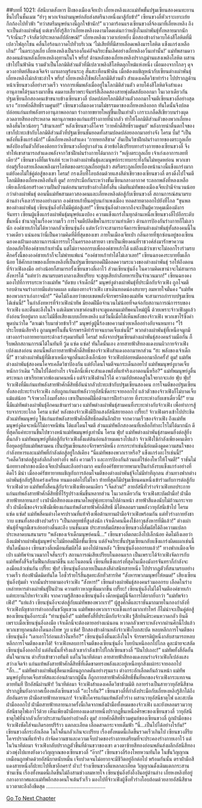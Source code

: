 ##บทที่ 1021: อัสนีบาตสังหาร
ฝั่งของเมืองเจียเป่า เถี่ยหงหลิงและแม่ทัพขั้นปฐมเซียนสองคนทะยานขึ้นไปในชั้นเมฆ
“ฮ่าๆ พวกเจ้าเผ่ามนุษย์กลับส่งสตรีนางหนึ่งมาสู้กับข้า!”
เซียนขวงลี่หัวเราะเยาะเย้ย กึกก้องไปทั่วฟ้า
“ทว่าสตรีมนุษย์นางนี้ถูกใจข้านัก!”
แววตาร้อนแรงเซียนขวงลี่จ้องมาที่เถี่ยหงหลิง
ถึงจะเป็นต่างเผ่าพันธุ์ แต่เขาก็ยังรู้สึกว่าเถี่ยหงหลิงงดงามโดดเด่นกว่าหญิงในเผ่าพันธุ์ทั้งหลายมากนัก
“เจ้านี่นะ? เจ้าสัตว์ประหลาดอัปลักษณ์!”
เถี่ยหงหลิงแววตาเย่อหยิ่ง มือสองข้างกำดาบโค้งสีโลหิตที่มีเปลวไฟลุกโชน คลื่นไอร้อนกวาดไปทั่วบริเวณ
‘ไม่เสียทีที่มีสายเลือดเพลิงมารโลหิต แข็งแกร่งเหลือเกิน!’
‘ในตระกูลเถี่ย เถี่ยหงหลิงเป็นรองก็แค่อัจฉริยะชั้นเลิศอย่างเถี่ยหลิงอวิ๋นเท่านั้น!’
แม่ทัพสามดาวสองคนด้านหลังเถี่ยหงหลิงอุทานในใจ
พรึ่บ!
ด้านหลังของเถี่ยหงหลิงปรากฏม่านแสงเพลิงโลหิต ผสานเข้าไปในฟ้าดิน รวมตัวเป็นโลกมิติส่วนตัวที่มีเปลวเพลิงสีโลหิตลุกไหม้แห่งหนึ่ง
เมื่อมองจากไกลๆ ดุจดวงอาทิตย์สีแดงเจิดจ้า เผาผลาญร้อนระอุ สั่นสะเทือนฟ้าดิน
เมื่อต้องเผชิญหน้ากับเซียนต่างเผ่าพันธุ์ เถี่ยหงหลิงไม่กล้าชะล่าใจ
พรึ่บ!
เถี่ยหงหลิงใช้พลังโลกมิติส่วนตัว สำแดงเคล็ดวิชาท่าร่าง ไปปรากฏด้านหน้าเซียนขวงลี่อย่างรวดเร็ว จากการเพิ่มพลังเมื่ออยู่ในโลกมิติส่วนตัว ดาบโค้งสีโลหิตจึงสำแดงอานุภาพได้รุนแรงมากขึ้น คมดาบเสี้ยวพระจันทร์สีเลือดสองสายพุ่งตัดสลับออกมา
ในเวลาเดียวกัน ปฐมเซียนอีกสองคนเข้าขนาบข้างเซียนขวงลี่ ปลดปล่อยโลกมิติส่วนตัวออกมาโจมตีเซียนขวงลี่อย่างสุดแรง
“กายศักดิ์สิทธิ์รวมศูนย์!”
เซียนขวงลี่มองความไม่ธรรมดาของเถี่ยหงหลิงออก ทันใดนั้นจึงปลดปล่อยแก่นแท้พลังทรงอานุภาพออกมา ร่างกายขยายใหญ่ขึ้นเป็นเท่าตัว เกราะเกล็ดสีเขียวบนร่างผุดลวดลายสีทองประหลาด พลานุภาพของแก่นแท้ร่างกายที่น่ากลัว ทำให้โลกมิติส่วนตัวของพวกเถี่ยหงหลิงสั่นไหวน้อยๆ
“เข้ามาเลย!”
หลังเซียนขวงลี่โคจร ‘กายศักดิ์สิทธิ์รวมศูนย์’ พลังกายน่าตื่นตกใจของเขาก็ปะทะเข้ากับโลกมิติส่วนตัวที่ปฐมเซียนชั้นยอดทั้งสามปลดปล่อยออกมาอย่างจัง
โครม บึ้ม!
“เป็นพลังที่แข็งแกร่งนัก!”
เมื่อเถี่ยหงหลิงสำแดง ‘กายหยกสีชาด’ อันเป็นวิชาฝึกฝนร่างกายของตระกูลเถี่ย พลังป้องกันตัวก็ยังคงด้อยกว่าเซียนขวงลี่อยู่บางส่วน
ด้วยข้อได้เปรียบทางร่างกายของเซียนขวงลี่ จึงทำให้เขาสามารถสำแดงพลังจากวิชาฝึกฝนร่างกายได้มากกว่า
“หญิงตระกูลเถี่ย เจ้าเก่งเอาการเลยทีเดียว!”
เซียนขวงลี่ยิ้มเจ้าเล่ห์ ระหว่างต่างเผ่าพันธุ์และมนุษย์กระทบกระทั่งกันไม่หยุดหย่อน พวกเขาย่อมรู้เรื่องสายเลือดเพลิงมารโลหิตของตระกูลเถี่ยอยู่แล้ว
สตรีตระกูลเถี่ยเบื้องหน้านางนี้แข็งแกร่งมาก แต่ยังคงไม่ใช่คู่ต่อสู้ของเขา
โครม!
กรงเล็บที่โอบล้อมด้วยแสงสีดำเขียวของเซียนขวงลี่ ตรงดิ่งไปโจมตีโลกมิติของเถี่ยหงหลิงทันที
ตูม!
การประมือกันระหว่างขั้นเซียนกลางอากาศ ระลอกพลังที่หลงเหลือเพียงเล็กน้อยสร้างความปั่นป่วนต่อสนามรบข้างล่างได้ทั้งสิ้น
เดิมทีแม่ทัพของเมืองเจียเป่ามีจำนวนน้อยกว่าต่างเผ่าพันธุ์ ตอนนี้แม่ทัพสามดาวสองคนและเถี่ยหงหลิงต่อสู้กับเซียนขวงลี่ สถานการณ์สนามรบด้านล่างจึงเลวร้ายลงอย่างมาก
องค์ชายเก้ายืนอยู่บนกำแพงเมือง ทอดสายตาออกไปยังที่ไกล
“ขุนพลของต่างเผ่าพันธุ์ เซียนซุ่นอิ่งยังไม่มีคู่ต่อสู้เลย!”
เซียนซุ่นอิ่งต่างหากถึงจะเป็นผู้ควบคุมเมืองมังกรจันทรา เซียนผู้แข็งแกร่งเผ่าพันธุ์มนุษย์แมงป่อง ความแข็งแกร่งในทุกด้านเหนือเซียนขวงลี่ไปอีกระดับขั้นหนึ่ง ชำนาญในเรื่องความเร็ว การโจมตีปลิดชีพในกระบวนท่าเดียว ด้านการป้องกันร่างกายก็ไม่เลวนัก
องค์ชายเก้าไม่ได้หวาดกลัวเซียนซุ่นอิ่ง แต่หวังว่าจะสามารถจัดการเซียนต่างเผ่าพันธุ์ทั้งสองคนนี้ในรวดเดียว แน่นอนว่านี่เป็นความคิดที่ดีที่สุดของเขา
ภายในเมืองเจียเป่า กลิ่นอายที่ซุกซ่อนอยู่ของเซียนฉยงคงเฝ้ามองสถานการณ์การรบไว้ในครรลองสายตา
เขาเป็นเพียงคนที่ราชวงศ์ส่งมารักษาความปลอดภัยให้องค์ชายเก้าเท่านั้น แต่ไม่อาจออกรบเพื่อองค์ชายเก้าได้
แต่ถึงแม้ว่าเขาจะไม่ออกโรงร่วมรบ ศึกครั้งนี้ขององค์ชายเก้าก็จะไม่พ่ายแพ้แน่
“องค์ชายเก้าทำได้ไม่เลวเลย!”
เซียนฉยงคงระบายยิ้มเล็กน้อย
ใช้ศักยภาพของเถี่ยหงหลิงที่เป็นปฐมเซียนยอดฝีมือลดความระแวงของต่างเผ่าพันธุ์
รอให้ถึงตอนที่จ้าวเฟิงลงมือ อย่างน้อยก็สามารถรั้งเซียนขวงลี่เอาไว้ ส่วนเซียนซุ่นอิ่ง ในความคิดเขาน่าจะไม่สามารถสังหารได้
“แต่ทว่า สนามรบตรงกลางเสียเปรียบ จะสูญเสียกำลังทหารเป็นจำนวนมาก!”
เซียนฉยงคงมองไปที่การรบระหว่างแม่ทัพ
“บัดซบ เจ้าเด็กนี่!”
มนุษย์งูต่างเผ่าพันธุ์ที่ประมือกับจ้าวเฟิง ถูกโจมตีรอบด้านจนร่างกายมีแต่บาดแผล
แต่มองทางจ้าวเฟิง เขาเดินทอดน่องสบายๆ ลมหายใจมั่นคง
“แม่ทัพของพวกเราเก่งกาจนัก!”
“คิดไม่ถึงเลยว่าขอบเขตพลังจักรพรรดิของแม่ทัพ จะสามารถกำราบปฐมเซียนได้เช่นนี้!”
ในกำลังทหารที่จ้าวเฟิงนำทัพ มียอดฝีมือจำนวนไม่น้อยที่จดจ่อกับสถานการณ์การรบของจ้าวเฟิง และตื่นตะลึงในใจ
แต่เดิมพวกเขาค่อนข้างจะดูแคลนแม่ทัพคนใหม่ผู้นี้ ด้วยเพราะจ้าวเฟิงดูแล้วยังอ่อนวัยอยู่มาก และไม่มีชื่อเสียงแบบเถี่ยหงหลิง
แต่วันนี้เมื่อได้เห็นพลังของจ้าวเฟิง พวกเขาไร้ซึ่งคำพูดบ่นว่าใด
“ตาเฒ่า รีบมาช่วยข้าเร็ว!”
มนุษย์งูผู้นี้ร้องขอความช่วยเหลืออย่างอับจนหนทาง
“ไร้ประโยชน์เสียจริง ถูกมนุษย์ในขั้นจักรพรรดิทำร้ายจนบาดเจ็บเช่นนี้!”
พวกต่างเผ่าพันธุ์ที่เหนือจมูกมีเขางอกร่างกายหยาบกระด้างเร่งรุดมาทันที
โครม!
หลังจากปฐมเซียนต่างเผ่าพันธุ์สองคนร่วมมือกัน ก็รีบพลิกสถานการณ์ได้ในทันที
วู้ม แซ่ด แซ่ด!
ทันใดนั้นเอง ลายสายฟ้าสีทองแดงบนผิวกายจ้าวเฟิงเปล่งแสงอ่อน ตอนนี้พลังกายสายฟ้าศักดิ์สิทธิ์ของจ้าวเฟิงสำแดงออกมาหกส่วน
“ฮะ พลังของเจ้าเด็กนี่!”
ชาวต่างเผ่าพันธุ์ที่มีเขาเหนือจมูกตื่นตะลึงเล็กน้อย
จ้าวเฟิงปล่อยหมัดออกมาอีกครั้ง!
ตูม!
แม่ทัพต่างเผ่าพันธุ์สองคนโคจรเคล็ดวิชาป้องกัน แต่ยังโดนโจมตีจนกระเด็นถอยไป แม่ทัพมนุษย์งูบาดเจ็บหนักกว่าเดิม
“เป็นไปได้อย่างไร เจ้าเด็กนี่เพิ่งจะสำแดงพลังที่แท้จริงเอาตอนนี้หรือ?”
แม่ทัพมนุษย์งูตื่นตระหนก
เขาเรียกพวกพ้องมาคนหนึ่ง แต่จ้าวเฟิงต้านไว้ได้ ความอัปยศอดสูในใจยากจะเอ่ย
ฟุ่บ ฟุ่บ!
จ้าวเฟิงที่มีแก่นแท้พลังสายฟ้าศักดิ์สิทธิ์อันน่ากลัวปะทะเข้ากับปฐมเซียนสองคน
การโจมตีของปฐมเซียนทั้งสองปะทะร่างจ้าวเฟิง กลับถูกแก่นแท้พลังวายุอัสนีซัดกระจายออกไป แล้วตัวของจ้าวเฟิงก็ไม่บาดเจ็บแม้แต่น้อย
“เจ้าพวกโง่งมทั้งสอง เขาเป็นยอดฝีมือด้านการฝึกร่างกาย ทิ้งระยะห่างกับเขาเดี๋ยวนี้!”
ยามนี้มีแม่ทัพต่างเผ่าพันธุ์อีกคนเข้ามาร่วมวง
แม่ทัพต่างเผ่าพันธุ์สามคนทิ้งระยะห่างกับจ้าวเฟิง เพื่อทำการสู้รบจากระยะไกล
โครม แซ่ด!
หลังของจ้าวเฟิงมีปีกแสงอัสนีสยายออก
เปรี๊ยะ!
จ้าวเฟิงตรงเข้าไปประชิดตัวแม่ทัพมนุษย์งู ใช้แก่นแท้พลังสายฟ้าศักดิ์สิทธิ์กดดันอีกฝ่าย
จากความเร็วของจ้าวเฟิง ถึงแม่ทัพมนุษย์งูคิดจะหนีก็ไม่อาจหนีพ้น ได้แต่โดนโจมตี ส่วนแม่ทัพอีกสองคนที่เหลือก็ทำอะไรไม่ได้มากนัก ดีที่สุดก็แค่ทะยานขึ้นไปขวางหน้าแม่ทัพมนุษย์งูเท่านั้น
โครม ฟุ่บ!
แม่ทัพต่างเผ่าพันธุ์สามคนยิ่งต่อสู้ยิ่งตื่นกลัว แม่ทัพมนุษย์งูที่ต่อสู้กับจ้าวเฟิงตั้งแต่ต้นอ่อนล้าหมดแรงไปแล้ว
จ้าวเฟิงใช้กำลังเพียงคนเดียวยื้อยุดอยู่กับแม่ทัพสามคน เป็นปฐมเซียนสองจักรพรรดิหนึ่ง
การกระทำเช่นนี้ย่อมดึงดูดความสนใจของกำลังทหารและแม่ทัพที่กำลังต่อสู้อยู่ใกล้เคียง
“นี่แม่ทัพของพวกเราหรือ? แข็งแกร่งอะไรเช่นนี้!”
“เคล็ดวิชาต่อสู้สูงส่งลึกล้ำอย่างยิ่ง พลัง ความเร็ว และการป้องกันล้วนแต่ไร้ช่องโหว่ให้โจมตี!”
ราชันไม่น้อยทางฟากของเมืองเจียเป่าตื่นตะลึงอย่างมาก คนที่องค์รัชทายาทพามาเป็นกำลังรบแข็งแกร่งอย่างที่คิดไว้ มิน่า เมื่อองค์รัชทายาทเผชิญกับการล้อมโจมตีของต่างเผ่าพันธุ์จึงไม่มีท่าทีลุกลน
ส่วนทางฟากต่างเผ่าพันธุ์กลับรู้สึกเคร่งเครียด ทนมองต่อไปไม่ไหว ท้ายที่สุดก็มีปฐมเซียนคนหนึ่งเข้าร่วมกับการต่อสู้กับจ้าวเฟิงด้วย
แม่ทัพทั้งสี่คนสู้กับจ้าวเฟิงเพียงคนเดียว
“เจ็ดส่วน!”
ลายอัสนีทั่วร่างจ้าวเฟิงทอประกาย แก่นแท้พลังสายฟ้าศักดิ์สิทธิ์ที่ไร้รูปร่างเพิ่มขึ้นหลายส่วน
ในเวลาเดียวกัน จ้าวเฟิงสะบัดฝ่ามือ!
ฝ่ามือสายฟ้าทลายนภา!
เงาฝ่ามือสีทองแดงขนาดใหญ่พุ่งทะยานไปด้านหน้า สายฟ้าสีแดงนับไม่ถ้วนกระจายทั่ว
ฝ่ามือนี้ของจ้าวเฟิงมีเพียงแก่นแท้พลังสายฟ้าศักดิ์สิทธิ์ มิได้หลอมรวมพลังวายุอัสนีเข้าไป
โครม แซ่ด แซ่ด!
แม่ทัพสี่คนต่างโคจรปราณที่แท้จริงเพื่อต้านทานฝ่ามือจ้าวเฟิงพร้อมกัน แต่ทั่วร่างกายยังชาวาบ แขนทั้งสองข้างปวดร้าว
“เป็นกลยุทธ์ที่สูงส่งนัก เจ้าเด็กคนนี้คงใช้อาวุธสังหารที่มีแล้ว!”
ต่างเผ่าพันธุ์ที่จมูกมีเขาเอ่ยอย่างตื่นตะลึง
บนชั้นเมฆ ประสาทสัมผัสของเซียนขวงลี่สัมผัสได้ถึงความแปลกประหลาดบนสนามรบ
“พลังของเจ้าเด็กมนุษย์คนนี้…”
เซียนขวงลี่ตกตะลึงไปเล็กน้อย
คิดไม่ถึงเลยว่าถึงแม้ฟากเผ่าพันธุ์มนุษย์จะไม่มียอดฝีมือขั้นเซียน แต่อัจฉริยะขั้นปฐมเซียนกลับแข็งแกร่งผิดแผกเช่นนี้
ทันใดนั้นเอง เซียนขวงลี่เหมือนสัมผัสได้ มองไปด้านหลัง
“เซียนซุ่นอิ่งออกรบแล้ว!”
ทางฟากเมืองเจียเป่า แม่ทัพจำนวนมากใจสั่นระรัว
สถานการณ์เสียเปรียบในตอนแรก เป็นเพราะได้จ้าวเฟิงจัดการกับแม่ทัพทั้งสี่จึงเริ่มฟื้นกลับมาดีขึ้น และในตอนนี้ เซียนที่แข็งแกร่งที่สุดในเมืองมังกรจันทราก็กำลังจะลงมือแล้วเช่นกัน
เปรี๊ยะ ฟุ่บ!
เซียนซุ่นอิ่งกลายเป็นแสงสีดำสนิทสายหนึ่ง ไปปรากฏตัวที่สนามรบอย่างรวดเร็ว ท้องฟ้ามืดมิดทันใด ไอชั่วร้ายไร้สิ้นสุดทะลักทั่วสารทิศ
“สังหารพวกมนุษย์ให้หมด!”
เสียงเซียนซุ่นอิ่งทุ้มต่ำ จากนั้นปรายตามองจ้าวเฟิง
“สังหาร!”
เซียนต่างเผ่าพันธุ์สองคนร่วมออกรบ เลือดในร่างเหล่าทหารต่างเผ่าพันธุ์ปั่นป่วน ความห้าวหาญเพิ่มมากขึ้น
เปรี๊ยะ!
เซียนซุ่นอิ่งไม่ได้โจมตีองค์ชายเก้า แต่ทะยานไปหาจ้าวเฟิง
จากความรู้สึกของเซียนซุ่นอิ่ง เด็กหนุ่มผู้นี้จัดการได้ยากยิ่งกว่า
“แม่ทัพจ้าวเฟิง!”
“แย่แล้ว เซียนซุ่นอิ่งจะต่อสู้กับแม่ทัพของพวกเรา!”
ผู้สูงศักดิ์และราชันมากมายในกองกำลังที่จ้าวเฟิงบัญชาการต่างอกสั่นขวัญแขวน
แม่ทัพของพวกเราจะแข็งแกร่งมากเท่าไหร่ ก็ไม่น่าจะเป็นคู่ต่อสู้ของเซียนซุ่นอิ่งกระมัง
“ท่านซุ่นอิ่ง!”
แม่ทัพทั้งสี่ที่ประมือกับจ้าวเฟิง รู้สึกยินดีระคนหวาดกลัว
ยินดีเพราะเมื่อเซียนซุ่นอิ่งลงมือ เจ้าเด็กนี่จะต้องตายอย่างแน่นอน หวาดกลัวเพราะหลังจากผ่านศึกนี้ไปแล้ว พวกเขาทุกคนต้องโดนลงโทษ
วูบ แซ่ด!
ปีกสองข้างด้านหลังจ้าวเฟิงโบกสะบัด หลบหลีกการโจมตีของเซียนซุ่นอิ่ง
“เดาเอาไว้ก่อนแล้วงั้นหรือ?”
เซียนซุ่นอิ่งตื่นตะลึงในใจ จักรพรรดิผู้หนึ่งกลับสามารถหลบหลีกการโจมตีของเขาได้!
จ้าวเฟิงหลบการโจมตีของเซียนซุ่นอิ่ง โบยบินหนีออกไปไกล ดูละม้ายจะสลัดเซียนซุ่นอิ่งออกไป แต่อันนั้นที่จริงแล้วเขากำลังเข้าไปใกล้เซียนขวงลี่
“ฝันไปเถอะ!”
แม่ทัพทั้งสี่อัดอั้นตันใจมานาน ต่างรีบเข้าขวางทันที
แต่ในวินาทีต่อมา ลายสายฟ้าสีทองแดงบนร่างจ้าวเฟิงก็เปล่งแสงสว่างเจิดจ้า แก่นแท้พลังสายฟ้าศักดิ์สิทธิ์ที่เด็ดขาดทรงพลังและอยู่เหนือทุกสิ่งแผ่กระจายออกไป
“อั๊ก…”
แม่ทัพต่างเผ่าพันธุ์สี่คนเหมือนถูกกดดันอย่างรุนแรง ต่างกระอักเลือดกันถ้วนหน้า แม่ทัพมนุษย์งูที่บาดเจ็บสาหัสและอ่อนล้ามากผู้นั้น ก็ถูกกายสายฟ้าศักดิ์สิทธิ์ขั้นที่หกของจ้าวเฟิงกระแทกจนตายทันที
ปีกอัสนีผ่านฟ้า!
วินาทีต่อมา จ้าวเฟิงสำแดงเคล็ดวิชาข้ามมิติ กลายร่างเป็นสายวายุอัสนีสีชาด ปรากฏขึ้นยังอากาศเบื้องหลังเซียนขวงลี่
“อะไรกัน?”
เซียนขวงลี่ที่กำลังประมือกับเถี่ยหงหลิงรู้สึกได้ถึงภัยอันตราย
ฝ่ามือสายฟ้าทลายนภา!
จ้าวเฟิงโคจรแก่นแท้พลังทั่วร่าง ผสานวายุอัสนีธาตุไฟ และสะบัดฝ่ามือออกไป
ฝ่ามือสายฟ้าทลายนภาครั้งนี้เกิดจากพลังฝ่ามือทั้งหมดของจ้าวเฟิง และยังหลอมรวมวายุอัสนีธาตุไฟเอาไว้ด้วย
เห็นเพียงฝ่ามือทองแดงสายหนึ่งปรากฏขึ้นเหนือศีรษะของเซียนขวงลี่ วายุอัสนีธาตุไฟที่น่ากลัวเกี่ยวประสานกันอย่างบ้าคลั่ง
ตูม!
กายศักดิ์สิทธิ์รวมศูนย์ของเซียนขวงลี่ ถูกฝ่ามือของจ้าวเฟิงซัดใส่จนเกิดรอยปริร้าว แตกละเอียด เลือดสาดกระจายเต็มฟ้า
“นี่…เป็นไปได้อย่างไรกัน!”
เซียนขวงลี่กระอักเลือด ในใจตื่นกลัวเกินจะเปรียบ เรื่องทั้งหมดนี้เกิดขึ้นรวดเร็วเกินไป
เซียนขวงลี่รีบโคจรปราณที่แท้จริง กำจัดความชาและความเจ็บปวดของร่างกายเตรียมที่จะประคองร่างกายเอาไว้
แต่ในวินาทีต่อมา จ้าวเฟิงกลับปรากฏตัวขึ้นที่ด้านขวาของเขา
ดวงตาซ้ายสีทองอ่อนพลันส่งผลึกอัสนีสีทองม่วงพุ่งไปแทงยังดวงวิญญาณของเซียนขวงลี่
“อ๊าก!”
เซียนขวงลี่ร้องโหยหวนทันใด ในขั้นวิญญาณเหมือนถูกฟาดด้วยอัสนีบาตนับหมื่น เจ็บปวดจนไม่อยากจะมีชีวิตอยู่อีกต่อไป
พร้อมกันนั้น ตราฝ่ามือสีแดงสายหนึ่งก็ปะทะไปที่เขาอีกครา!
ผัวะ!
ร่างเซียนขวงลี่แหลกละเอียด วิญญาณดั้งเดิมแตกกระสานซ่านเซ็น
เรื่องทั้งหมดนี้เกิดขึ้นไม่ถึงสามช่วงลมหายใจ
เซียนซุ่นอิ่งยังอึ้งงันอยู่ด้านล่าง เถี่ยหงหลิงที่อยู่กลางอากาศและแม่ทัพอีกสองคนใจเต้นรัวเร็ว มองไปที่จ้าวเฟิงผู้ซึ่งทั่วร่างโอบล้อมด้วยลายอัสนีสีชาด แววตาตะลึงถึงขีดสุด
.......................................


[Go To Next Chapter]( ./259.md)